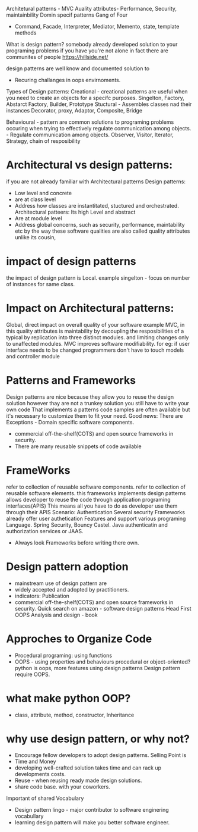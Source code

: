 Architetural patterns - MVC
Auality attributes- Performance, Security, maintainbility
Domin specif patterns
Gang of Four
- Command, Facade, Interpreter, Mediator, Memento, state, template methods

What is design pattern?
somebody already developed solution to your programing problems
if you have you're not alone in fact there are communites of 
people https://hillside.net/

design patterns are well know and documented solution to 
- Recuring challanges in oops envirnoments.

Types of Design patterns:
Creational - creational patterns are useful when you need to create an objects
            for a specifc purposes. 
            Singelton, Factory, Abstarct Factory, Builder, Prototype 
Stuctural - Assembles classes nad their instances
            Decorator, proxy, Adaptor, Composite, Bridge

Behavioural - pattern are common solutions to programing problems occuring
              when trying to effectively regulate communication among objects.
              - Regulate communication among objects.
              Observer, Visitor, Iterator, Strategy, chain of resposibility

# Architectural vs design patterns:
if you are not already familiar with Architectural patterns
 Design patterns:
  - Low level and concrete
  - are at class level
  - Address how classes are instantitated, stuctured and orchestrated.
Architectural patteers:
Its high Level and abstract
  - Are at module level
  - Address global concerns, such as security, performance, maintability etc
  by the way these software qualities are also called quality attributes
  unlike its cousin,
  # impact of design patterns
  the impact of design pattern is Local. 
  example singelton - focus on number of instances for same class.
  # Impact on Architectural patterns:
  Global, direct impact on overall quality of your software
  example MVC, in this quality attributes is maintability
  by decoupling the resposibilities of a typical by replication
  into three distinct modules. and limiting changes only to 
  unaffected modules. MVC improves software modifiability.
  for eg: if user interface needs to be changed programmers
  don't have to touch models and controller module

  # Patterns and Frameworks
  Design patterns are nice because they allow you to reuse the design solution
  however thay are not a trunkey solution you still have to write your own code
  That implements a patterns code samples are often available but it's necessary
  to customize them to fit your need.
  Good news:
  There are Exceptions - Domain specific software components.
  - commercial off-the-shelf(COTS) and open source frameworks
    in security.
  - There are many reusable snippets of code available 

# FrameWorks
refer to collection of reusable software components.
refer to collection of reusable software elements.
this frameworks implements design patterns
allows developer to reuse the code through application programing interfaces(APIS)
This means all you have to do as developer use them through their APIS
Scenario: Authentication
Several security Frameworks already offer user authetication Features
and support various programing Language. 
Spring Security, Bouncy Castel. Java authenticatin and authorization services or JAAS.
- Always look Frameworks before writing there own.

# Design pattern adoption
- mainstream use of design pattern are
- widely accepted and adopted by practitioners.
- indicators: Publication
- commercial off-the-shelf(COTS) and open source frameworks
    in security.
Quick search on amazon - software design patterns
Head First OOPS Analysis and design - book

# Approches to Organize Code
- Procedural programing: using functions
- OOPS - using properties and behaviours
procedural or object-oriented?
python is oops, more features using design patterns
Design pattern require OOPS.

# what make python OOP?
- class, attribute, method, constructor, Inheritance

# why use design pattern, or why not?
- Encourage fellow developers to adopt design patterns.
Selling Point is
- Time and Money
- developing well-crafted solution takes time and can rack up
  developments costs.
- Reuse - when reusing ready made design solutions.
- share code base. with your coworkers.

Important of shared Vocabulary
- Design pattern lingo - major contributor to software enginering vocabullary
- learning design pattern will make you better software engineer.





